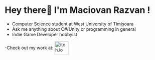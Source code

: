 # Hey there👋 I'm Maciovan Razvan !

- Computer Science student at West University of Timișoara
- Ask me anything about C#/Unity or programming in general 
- Indie Game Developer hobbyist

-Check out my work at: <a target="_blank" rel="noopener noreferrer" href="https://xpanderex.itch.io">
  <img align="center" alt="itch.io" width="44px" src="https://img.icons8.com/windows/452/itch-io.png" />
</a> 
